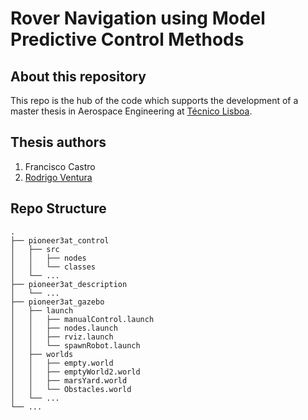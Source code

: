 # Rover Navigation using Model Predictive Control Methods

## About this repository 

This repo is the hub of the code which supports the development of a master thesis in Aerospace Engineering at [Técnico Lisboa](https://tecnico.ulisboa.pt/en/).

## Thesis authors
1. Francisco Castro
2. [Rodrigo Ventura](https://welcome.isr.tecnico.ulisboa.pt/author/rodrigomartinsdematos/)

##  Repo Structure 


```
.
├── pioneer3at_control
│   ├── src
│   │   ├── nodes
│   │   └── classes
│   └── ...
├── pioneer3at_description
│   └── ...
├── pioneer3at_gazebo
│   ├── launch
│   │   ├── manualControl.launch
│   │   ├── nodes.launch
│   │   ├── rviz.launch
│   │   └── spawnRobot.launch
│   ├── worlds
│   │   ├── empty.world
│   │   ├── emptyWorld2.world
│   │   ├── marsYard.world
│   │   └── Obstacles.world
│   └── ...
└── ...
```
